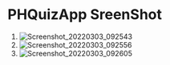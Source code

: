 # PHQuizApp SreenShot

1. ![Screenshot_20220303_092543](https://user-images.githubusercontent.com/37795928/156490691-04ded871-d2fc-40c7-8de2-7feeb216cc3f.jpg)
2. ![Screenshot_20220303_092556](https://user-images.githubusercontent.com/37795928/156490806-538559fc-144d-44da-8d6e-c4040c328e21.jpg)
3. ![Screenshot_20220303_092605](https://user-images.githubusercontent.com/37795928/156490911-932da990-f795-4949-aa07-e828f3834e79.jpg)


